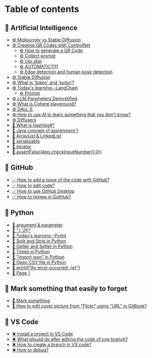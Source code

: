 # Table of contents

## 💞 Artificial Intelligence

* [⚙ Midjourney vs Stable Diffusion](README.md)
* [⚙ Creative QR Codes with ControlNet](<README (3).md>)
  * [⚙ How to generate a QR Code](artificial-intelligence/creative-qr-codes-with-controlnet/how-to-generate-a-qr-code.md)
  * [⚙ Collect prompt](artificial-intelligence/creative-qr-codes-with-controlnet/collect-prompt.md)
  * [⚙ clip skip](artificial-intelligence/creative-qr-codes-with-controlnet/clip-skip.md)
  * [⚙ AUTOMATIC1111](artificial-intelligence/creative-qr-codes-with-controlnet/automatic1111.md)
  * [⚙ Edge detection and human pose detection](artificial-intelligence/creative-qr-codes-with-controlnet/edge-detection-and-human-pose-detection.md)
* [⚙ Stable Diffusion](artificial-intelligence/creative-qr-codes-with-controlnet/stable-diffusion.md)
* [⚙ What is 'token' and 'turbo'?](artificial-intelligence/what-is-token-and-turbo.md)
* [⚙ Today's learning--LangChain](artificial-intelligence/todays-learning-langchain/README.md)
  * [⚙ Prompt](artificial-intelligence/todays-learning-langchain/prompt.md)
* [⚙ LLM Parameters Demystified](llm-parameters-demystified.md)
* [⚙ What is Cohere playground?](what-is-cohere-playground.md)
* [⚙ DALL-E](artificial-intelligence/dall-e.md)
* [⚙ How to use AI to learn something that you don't know?](how-to-use-ai-to-learn-something-that-you-dont-know.md)
* [⚙ Diffusers](artificial-intelligence/page-1.md)
* [🍒 What is hashtag#?](artificial-intelligence/what-is-hashtag.md)
* [🍡 Java concept of assignment 1](artificial-intelligence/java-concept-of-assignment-1.md)
* [🍡 ArrayList & LinkedList](artificial-intelligence/arraylist-and-linkedlist.md)
* [🍡 serializable](artificial-intelligence/serializable.md)
* [🍡 iterator](artificial-intelligence/iterator.md)
* [🍡 assertFalse(App.checkInputNumber(1,0))](artificial-intelligence/assertfalse-app.checkinputnumber-1-0.md)

## 💞 GitHub

* [✅ How to add a issue of the code with GitHub?](how-to-add-a-issue-of-the-code.md)
* [✅ How to edit code?](how-to-edit-code.md)
* [✅ How to use GitHub Desktop](<README (1) (1).md>)
* [✅ How to review in GutHub?](how-to-review-in-guthub.md)

## 💞 Python

* [🐍 argument & parameter](python/argument-and-parameter.md)
* [🐍 "{:.2f}"](.2f.md)
* [🐍 Today's learning--Pylint](todays-learning-pylint.md)
* [🐍 Split and Strip in Python](python/split-and-strip-in-python.md)
* [🐍 Getter and Setter in Python](python/getter-and-setter-in-python.md)
* [🐍 Timeit in Python](python/timeit-in-python.md)
* [🐍 "import json" in Python](python/import-json-in-python.md)
* [🐍 Open CSV file in Python](python/page-2.md)
* [🐍 print(f"An error occurred: {e}")](python/print-f-an-error-occurred-e.md)
* [🐍 Page 1](python/page-1.md)

## 💞 Mark something that easily to forget

* [🙉 Mark something](mark-something.md)
* [🙉 How to edit cover picture from "Flickr" using "URL" in GitBook?](mark-something-that-easily-to-forget/how-to-edit-cover-picture-from-flickr-using-url-in-gitbook.md)

## 💞 VS Code

* [✖ Install a project in VS Code](<README (2).md>)
* [✖ What should do after editing the code of one branch?](what-should-do-after-editing-the-code-of-one-branch.md)
* [✖ How to create a branch in VS code?](<README (1).md>)
* [✖ How to debug?](how-to-debug.md)
